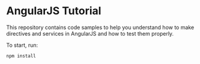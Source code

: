 # AngularJS Tutorial

This repository contains code samples to help you understand how to make
directives and services in AngularJS and how to test them properly.

To start, run:

    npm install
